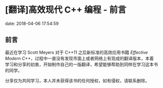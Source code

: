 # [翻译]高效现代 C++ 编程 - 前言

date: 2018-04-06 17:54:59

## 前言

最近在学习 Scott Meyers 对于 C++11 之后新标准的高效应用书籍 _Effective Modern C++_，过程中一直没有发现市面上或者网络上有现成的翻译版本，本着学习和分享的初衷，开始制作自己的一版翻译，希望能够帮助到同样在学习这本书的同学。

分享仅为共同学习，本人并未获得该书的任何授权，如有侵权，请联系删除。
